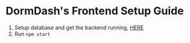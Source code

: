 # DormDash's Frontend Setup Guide

1. Setup database and get the backend running, [HERE](../backend/README.md)
2. Run ```npm start``` 